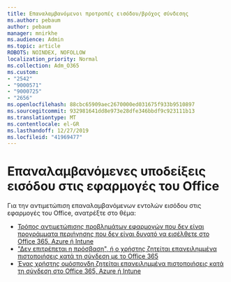 ```yaml
---
title: Επαναλαμβανόμενοι προτροπές εισόδου/βρόχος σύνδεσης
ms.author: pebaum
author: pebaum
manager: mnirkhe
ms.audience: Admin
ms.topic: article
ROBOTS: NOINDEX, NOFOLLOW
localization_priority: Normal
ms.collection: Adm_O365
ms.custom:
- "2542"
- "9000571"
- "9000725"
- "2656"
ms.openlocfilehash: 88cbc65909aec2670000ed031675f933b9510897
ms.sourcegitcommit: 932981641dd8e973e28dfe346bbdf9c923111b13
ms.translationtype: MT
ms.contentlocale: el-GR
ms.lasthandoff: 12/27/2019
ms.locfileid: "41969477"
---
```

# <a name="repeated-sign-in-prompts-in-office-apps"></a>Επαναλαμβανόμενες υποδείξεις εισόδου στις εφαρμογές του Office

Για την αντιμετώπιση επαναλαμβανόμενων εντολών εισόδου στις εφαρμογές του Office, ανατρέξτε στο θέμα:

- [Τρόπος αντιμετώπισης προβλημάτων εφαρμογών που δεν είναι προγράμματα περιήγησης που δεν είναι δυνατό να εισέλθετε στο Office 365, Azure ή Intune](https://support.office.com/article/how-to-troubleshoot-non-browser-apps-that-can-t-sign-in-to-office-365-azure-or-intune-3ba1b268-66f6-462c-b0e5-070f5c2603c1)
- ["Δεν επιτρέπεται η πρόσβαση", ή ο χρήστης ζητείται επανειλημμένα πιστοποιήσεις κατά τη σύνδεση με το Office 365](https://docs.microsoft.com/office365/troubleshoot/security/access-denied-when-connect-to-office-365)
- [Ένας χρήστης ομόσπονδη ζητείται επανειλημμένα πιστοποιήσεις κατά τη σύνδεση στο Office 365, Azure ή Intune](https://docs.microsoft.com/office365/troubleshoot/authentication/federated-user-repeatedly-prompted-for-credentials)

